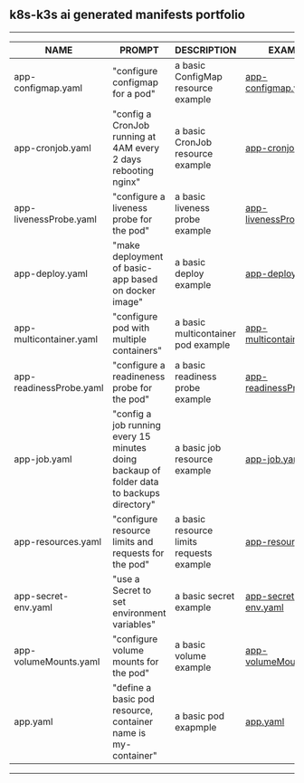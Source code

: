 ## k8s-k3s ai generated manifests portfolio

---

| NAME                    | PROMPT                                                                                    | DESCRIPTION                              | EXAMPLE                                                 |
|-------------------------|-------------------------------------------------------------------------------------------|------------------------------------------|---------------------------------------------------------|
| app-configmap.yaml      | "configure configmap for a pod"                                                           | a basic ConfigMap resource example       | [app-configmap.yaml](yaml/app-configmap.yaml)           |
| app-cronjob.yaml        | "config a CronJob running at 4AM every 2 days rebooting nginx"                            | a basic CronJob resource example         | [app-cronjob.yaml](yaml/app-cronjob.yaml)               |
| app-livenessProbe.yaml  | "configure a liveness probe for the pod"                                                  | a basic liveness probe example           | [app-livenessProbe.yaml](yaml/app-livenessProbe.yaml)   |
| app-deploy.yaml         | "make deployment of basic-app based on docker image"                                      | a basic deploy example                   | [app-deploy.yaml](yaml/app-deploy.yaml)                 |
| app-multicontainer.yaml | "configure pod with multiple containers"                                                  | a basic multicontainer pod example       | [app-multicontainer.yaml](yaml/app-multicontainer.yaml) |
| app-readinessProbe.yaml | "configure a readineness probe for the  pod"                                              | a basic readiness probe example          | [app-readinessProbe.yaml](yaml/app-readinessProbe.yaml) |
| app-job.yaml            | "config a job running every 15 minutes doing backaup of folder data to backups directory" | a basic job resource example             | [app-job.yaml](yaml/app-job.yaml)                       |
| app-resources.yaml      | "configure resource limits and requests for the pod"                                      | a basic resource limits requests example | [app-resources.yaml](yaml/app-resources.yaml)           |
| app-secret-env.yaml     | "use a Secret to set environment variables"                                               | a basic secret example                   | [app-secret-env.yaml](yaml/app-secret-env.yaml)         |
| app-volumeMounts.yaml   | "configure volume mounts for the pod"                                                     | a basic volume example                   | [app-volumeMounts.yaml](yaml/app-volumeMounts.yaml)     |
| app.yaml                | "define a basic pod resource, container name is my-container"                             | a basic pod exapmple                     | [app.yaml](yaml/app.yaml)                               |

---
